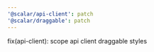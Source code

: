 ```yaml
---
'@scalar/api-client': patch
'@scalar/draggable': patch
---
```


fix(api-client): scope api client draggable styles
